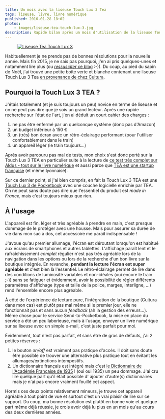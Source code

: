 ```yaml
---
title: Un mois avec la liseuse Touch Lux 3 Tea
tags: liseuse, livre, livre numérique
published: 2016-01-28 18:02
photos:
    - images/liseuse-tea-touch-lux-3.jpg
description: Rapide bilan après un mois d'utilisation de la liseuse Touch Lux 3 TEA
---
```


<figure class="object-left bordered">
    <a href="/images/liseuse-tea-touch-lux-3.jpg"><img src="/images/330x/liseuse-tea-touch-lux-3.jpg" alt="Liseuse Tea Touch
Lux 3"></a>
</figure>

Habituellement je ne prends pas de bonnes résolutions pour la nouvelle année.
Mais fin 2015, je ne sais pas pourquoi, j'en ai pris quelques-unes et notamment
lire plus (ou [*ressusciter* ce blog](/posts/) :-)). Du coup, au pied du sapin de
Noël, j'ai trouvé une petite boîte verte et blanche contenant une liseuse Touch Lux 3 Tea [en
provenance de chez
Cultura](http://www.cultura.com/liseuse-cultura-touch-lux-3-7640152093739.html).

## Pourquoi la Touch Lux 3 TEA ?

J'étais totalement (et je suis toujours un peu) novice en terme de liseuse et on
ne peut pas dire que je sois un grand lecteur. Après une rapide recherche sur
l'état de l'art, j'en ai déduit un court cahier des charges&nbsp;:

1. ne pas être enfermé par un quelconque système (donc pas d'Amazon)
1. un budget inférieur à 150&nbsp;€
1. un (très) bon écran avec un rétro-éclairage performant (pour l'utiliser
   confortablement dans le train)
1. un appareil léger (le train toujours...)

Après avoir parcouru pas mal de tests, mon choix s'est donc porté sur la Touch
Lux 3 TEA en particulier suite à la lecture de [ce test très complet sur Aldus -
tout sur le livre
numérique](http://aldus2006.typepad.fr/mon_weblog/2015/09/tea-touch-lux-3-test-complet.html)
et aussi parce que [TEA est une startup française](http://www.tea-ebook.com/)
(et même lyonnaise).

Sur ce dernier point, si j'ai bien compris, en fait la Touch Lux 3 TEA est une
[Touch Lux 3 de
Pocketbook](http://www.pocketbook-int.com/fr/products/pocketbook-touch-lux-3)
avec une couche logicielle enrichie par TEA. On ne peut sans doute pas dire que
l'essentiel du produit est *made in France*, mais c'est toujours mieux que rien.

## À l'usage

L'appareil est fin, léger et très agréable à prendre en main, c'est presque
dommage de le protéger avec une housse. Mais pour assurer sa durée de vie dans
mon sac à dos, cet accessoire me paraît indispensable&nbsp;!

J'avoue qu'au premier allumage, l'écran est déroutant lorsqu'on est habitué aux
écrans de smartphones et autres tablettes. L'affichage paraît lent et le
rafraîchissement *complet* régulier n'est pas très agréable lors de la
navigation dans les options ou lors de la recherche d'un bon livre sur la
boutique intégrée. En revanche, **pendant la lecture l'écran est super
agréable** et c'est bien là l'essentiel. Le rétro-éclairage permet de lire dans
des conditions de luminosité variables et non-idéales (oui encore le train ;-))
sans se fatiguer et évidemment, avoir la possibilité de régler différents
paramètres d'affichage (type et taille de la police, marges, interligne, ...)
rend l'ensemble encore plus agréable.

À côté de l'expérience de lecture pure, l'intégration de la boutique (Cultura
dans mon cas) est plutôt pas mal même si le premier jour, elle ne fonctionnait
pas et sans aucun *feedback* (ah la gestion des erreurs...). Même chose pour le
service Send-to-Pocketbook, la mise en place du service a été un peu laborieuse,
mais à l'usage, envoyer un livre numérique sur sa liseuse avec un simple e-mail,
c'est juste parfait pour moi.

Évidemment, tout n'est pas parfait, et sans être de gros de défauts, j'ai 2 petites
réserves&nbsp;:

1. le bouton *on/off* est vraiment pas pratique d'accès. Il doit sans doute être
   possible de trouver une alternative plus pratique tout en évitant les
   allumages/extinctions intempestifs.
1. Un dictionnaire français est intégré mais c'est [le Dictionnaire de
   l'Académie Française de
1935](https://fr.wikipedia.org/wiki/Dictionnaire_de_l'Acad%C3%A9mie_fran%C3%A7aise#Huiti.C3.A8me_.C3.A9dition_.281932-1935.29)&nbsp;!
(oui oui 1935) un peu dommage. J'ai cru lire quelque part qu'il était possible
d' ajouter d'autre(s) dictionnaires mais je n'ai pas encore vraiment fouillé cet
aspect.

Hormis ces deux points relativement mineurs, je trouve cet appareil agréable à
tout point de vue et surtout c'est un vrai plaisir de lire sur ce support. Du
coup, ma bonne résolution est plutôt en bonne voie et quelque part même déjà
réussie, je crois avoir déjà lu plus en un mois qu'au cours des deux dernières
années.
